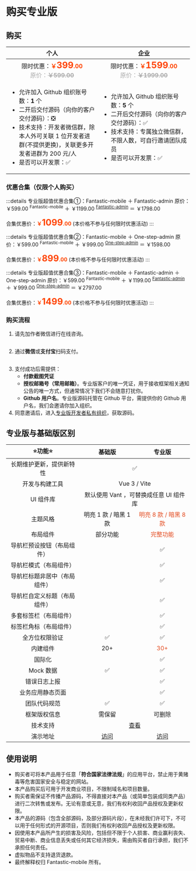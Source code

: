 <script setup>
import { withBase } from 'vitepress'
</script>

# 购买专业版

## 购买

<table style="width: 100%; display: table; margin: 1rem auto;">
  <thead>
    <tr>
      <th width="50%" style="text-align: center;">个人</th>
      <th width="50%" style="text-align: center;">企业</th>
    </tr>
  </thead>
  <tbody>
    <tr>
      <td align="center">
        <div>限时优惠：<b style="color: #ff4400;">￥<span style="font-size: 24px;">399</span>.00</b></div>
        <div style="color: #aaa;">原价：<b style="text-decoration: line-through;">￥599.00</b></div>
      </td>
      <td align="center">
        <div>限时优惠：<b style="color: #ff4400;">￥<span style="font-size: 24px;">1599</span>.00</b></div>
        <div style="color: #aaa;">原价：<b style="text-decoration: line-through;">￥1999.00</b></div>
      </td>
    </tr>
    <tr>
      <td>
        <ul>
          <li>允许加入 Github 组织账号数：<b>1</b> 个</li>
          <li>二开后交付源码（向你的客户交付源码）：❎</li>
          <li>技术支持：开发者微信群，除本人外可关联 1 位开发者进群(不提供更换)，关联更多开发者进群为 200 元/人</li>
          <li>是否可以开发票：✅</li>
        </ul>
      </td>
      <td>
        <ul>
          <li>允许加入 Github 组织账号数：<b>5</b> 个</li>
          <li>二开后交付源码（向你的客户交付源码）：✅</li>
          <li>技术支持：专属独立微信群，不限人数，可自行邀请团队成员</li>
          <li>是否可以开发票：✅</li>
        </ul>
      </td>
    </tr>
  </tbody>
</table>

### 优惠合集（仅限个人购买）

:::details 专业版超值优惠合集①：Fantastic-mobile ＋ Fantastic-admin
原价：￥599.00 <sup>Fantastic-mobile</sup> ＋ ￥1199.00 <sup>[Fantastic-admin](https://fantastic-admin.hurui.me)</sup> ＝ ￥1798.00

合集优惠价：<b style="color: #ff4400;">￥<span style="font-size: 24px;">1099</span>.00</b> (本价格不参与任何限时优惠活动)
:::

:::details 专业版超值优惠合集②：Fantastic-mobile ＋ One-step-admin
原价：￥599.00 <sup>Fantastic-mobile</sup> ＋ ￥999.00 <sup>[One-step-admin](https://one-step-admin.hurui.me)</sup> ＝ ￥1598.00

合集优惠价：<b style="color: #ff4400;">￥<span style="font-size: 24px;">899</span>.00</b> (本价格不参与任何限时优惠活动)
:::

:::details 专业版超值优惠合集③：Fantastic-mobile ＋ Fantastic-admin ＋ One-step-admin
原价：￥599.00 <sup>Fantastic-mobile</sup> ＋ ￥1199.00 <sup>[Fantastic-admin](https://fantastic-admin.hurui.me)</sup> ＋ ￥999.00 <sup>[One-step-admin](https://one-step-admin.hurui.me)</sup> ＝ ￥2797.00

合集优惠价：<b style="color: #ff4400;">￥<span style="font-size: 24px;">1499</span>.00</b> (本价格不参与任何限时优惠活动)
:::

### 购买流程

1. 请先加作者微信进行在线咨询。

<p align="center"><img :src="withBase('/friend-wechat.png')" width="300" /></p>

2. 通过**微信**或**支付宝**扫码支付。

<p align="center" style="display: flex; justify-content: center; gap: 1rem;">
  <img :src="withBase('/qrcode-wechat.png')" width="200" />
  <img :src="withBase('/qrcode-alipay.png')" width="200" />
</p>

3. 支付成功后需提供：
    - **付款截图凭证**
    - **授权邮箱号（常用邮箱）**。专业版客户的唯一凭证，用于接收框架相关通知公告的唯一方式，但通常情况下我们不会随意打扰你。
    - **Github 用户名**。专业版源码托管在 Github 平台，需提供你的 Github 用户名，我们会邀请你加入组织。
4. 同意邀请后，进入[专业版开发者私有组织](https://github.com/fantastic-mobile)，获取源码。

## 专业版与基础版区别

<table style="width: 100%; display: table; margin: 1rem auto;">
  <thead>
    <tr>
      <th width="40%" style="text-align: center;">⭐功能⭐</th>
      <th width="30%" style="text-align: center;">基础版</th>
      <th width="30%" style="text-align: center;">专业版</th>
    </tr>
  </thead>
  <tbody>
    <tr>
      <td align="center">长期维护更新，提供新特性</td>
      <td colspan="2" align="center">✅</td>
    </tr>
    <tr>
      <td align="center">开发与构建工具</td>
      <td colspan="2" align="center">Vue 3 / Vite</td>
    </tr>
    <tr>
      <td align="center">UI 组件库</td>
      <td colspan="2" align="center">默认使用 Vant ，可替换成任意 UI 组件库</td>
    </tr>
    <tr>
      <td align="center">主题风格</td>
      <td align="center">明亮 1 款 / 暗黑 1 款</td>
      <td align="center" style="color: #e34d22;">明亮 8 款 / 暗黑 8 款</td>
    </tr>
    <tr>
      <td align="center">布局组件</td>
      <td align="center">部分功能</td>
      <td align="center" style="color: #e34d22;">完整功能</td>
    </tr>
    <tr>
      <td align="center">导航栏预设按钮（布局组件）</td>
      <td align="center"></td>
      <td align="center">✅</td>
    </tr>
    <tr>
      <td align="center">导航栏模式（布局组件）</td>
      <td align="center"></td>
      <td align="center">✅</td>
    </tr>
    <tr>
      <td align="center">导航栏标题非居中（布局组件）</td>
      <td align="center"></td>
      <td align="center">✅</td>
    </tr>
    <tr>
      <td align="center">导航栏自定义标题（布局组件）</td>
      <td align="center"></td>
      <td align="center">✅</td>
    </tr>
    <tr>
      <td align="center">多套标签栏（布局组件）</td>
      <td align="center"></td>
      <td align="center">✅</td>
    </tr>
    <tr>
      <td align="center">标签栏角标（布局组件）</td>
      <td align="center"></td>
      <td align="center">✅</td>
    </tr>
    <tr>
      <td align="center">全方位权限验证</td>
      <td align="center">✅</td>
      <td align="center">✅</td>
    </tr>
    <tr>
      <td align="center">内建组件</td>
      <td align="center">20+</td>
      <td align="center" style="color: #e34d22;">30+</td>
    </tr>
    <tr>
      <td align="center">国际化</td>
      <td align="center"></td>
      <td align="center">✅</td>
    </tr>
    <tr>
      <td align="center">Mock 数据</td>
      <td align="center">✅</td>
      <td align="center">✅</td>
    </tr>
    <tr>
      <td align="center">错误日志上报</td>
      <td align="center"></td>
      <td align="center">✅</td>
    </tr>
    <tr>
      <td align="center">业务应用静态页面</td>
      <td align="center"></td>
      <td align="center">✅</td>
    </tr>
    <tr>
      <td align="center">团队代码规范</td>
      <td align="center">✅</td>
      <td align="center">✅</td>
    </tr>
    <tr>
      <td align="center">框架版权信息</td>
      <td align="center">需保留</td>
      <td align="center">可删除</td>
    </tr>
    <tr>
      <td align="center">技术支持</td>
      <td colspan="2" align="center">
        <a href="support">查看</a>
      </td>
    </tr>
    <tr>
      <td align="center">演示地址</td>
      <td align="center">
        <a href="https://fantastic-mobile.hurui.me/basic-example" target="_blank">访问</a>
      </td>
      <td align="center">
        <a href="https://fantastic-mobile.hurui.me/pro-example" target="_blank">访问</a>
      </td>
    </tr>
  </tbody>
</table>

## 使用说明

- 购买者可将本产品用于任意「**符合国家法律法规**」的应用平台，禁止用于黄赌毒等危害国家安全与稳定的网站。
- 本产品购买后可用于开发商业项目，不限制域名和项目数量。
- 购买者需保证不传播产品源码，不得直接对本产品（或简单包装成同类产品）进行二次转售或发布。无论有意或无意，我们有权利收回产品授权及更新权限。
- 本产品的源码（包含全部源码，及部分源码片段），在未经我们许可下，不可以用于任何形式的开源项目，否则我们有权利收回产品授权及更新权限。
- 因使用本产品所产生的损害及风险，包括但不限于个人损害、商业赢利丧失、贸易中断、商业信息丢失或任何其它经济损失，需由购买者自行承担，我们不承担任何责任。
- 虚拟物品不支持退货退款。
- 最终解释权归 Fantastic-mobile 所有。
